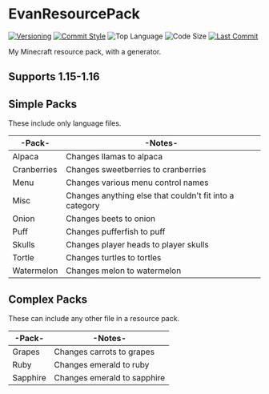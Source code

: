 # EvanResourcePack

[![Versioning](https://img.shields.io/badge/versioning-semantic-brightgreen.svg?style=flat)](https://semver.org/)
[![Commit Style](https://img.shields.io/badge/commit_style-gitmoji-yellow.svg?style=flat)](https://gitmoji.carloscuesta.me/)
![Top Language](https://img.shields.io/github/languages/top/evaneliasyoung/EvanResourcePack.svg?style=flat)
![Code Size](https://img.shields.io/github/languages/code-size/evaneliasyoung/EvanResourcePack.svg?style=flat)
[![Last Commit](https://img.shields.io/github/last-commit/evaneliasyoung/EvanResourcePack.svg?style=flat)](https://github.com/evaneliasyoung/EvanResourcePack/commit/master)

My Minecraft resource pack, with a generator.

## Supports 1.15-1.16

## Simple Packs
These include only language files.

| -Pack-      | -Notes-                                                 |
| ----------- | ------------------------------------------------------- |
| Alpaca      | Changes llamas to alpaca                                |
| Cranberries | Changes sweetberries to cranberries                     |
| Menu        | Changes various menu control names                      |
| Misc        | Changes anything else that couldn't fit into a category |
| Onion       | Changes beets to onion                                  |
| Puff        | Changes pufferfish to puff                              |
| Skulls      | Changes player heads to player skulls                   |
| Tortle      | Changes turtles to tortles                              |
| Watermelon  | Changes melon to watermelon                             |

## Complex Packs
These can include any other file in a resource pack.

| -Pack-   | -Notes-                     |
| -------- | --------------------------- |
| Grapes   | Changes carrots to grapes   |
| Ruby     | Changes emerald to ruby     |
| Sapphire | Changes emerald to sapphire |
